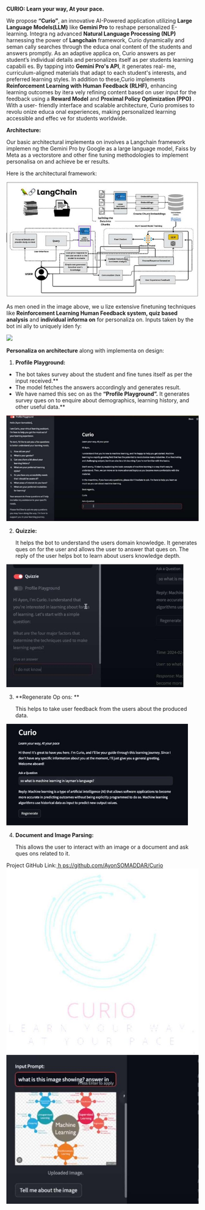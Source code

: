 ﻿**CURIO: Learn your way, At your pace.** 


We  propose  **“Curio”**,  an  innovative  AI-Powered  application  utilizing  **Large Language  Models(LLM)**  like  **Gemini  Pro**  to  reshape  personalized  E-learning. Integra ng advanced **Natural Language Processing (NLP)** harnessing the power of **Langchain** framework, Curio dynamically and seman cally searches through the educa onal content of the students and answers promptly. As an adaptive applica on, Curio answers as per student’s individual details and personalizes itself as per students learning capabili es.  By tapping into **Gemini Pro's API**, it generates real- me, curriculum-aligned materials that adapt to each student's interests, and preferred learning styles. In addition to these,Curio implements **Reinforcement  Learning  with  Human  Feedback  (RLHF),**  enhancing  learning outcomes by itera vely refining content based on user input for the feedback using a **Reward Model** and **Proximal Policy Optimization (PPO)** . With a user- friendly  interface  and  scalable  architecture,  Curio  promises  to  revolu onize educa onal experiences, making personalized learning accessible and effec ve for students worldwide. 

**Architecture:** 

Our basic architectural implementa on involves a Langchain framework implemen ng the Gemini Pro by Google as a large language model, Faiss by Meta as a vectorstore and other fine tuning methodologies to implement personalisa on and achieve be er results. 

Here is the architectural framework: 

![](Aspose.Words.ce81b54e-1a07-4ff2-a993-688ff6fbd6a2.002.jpeg)

As men oned in the image above, we u lize extensive finetuning techniques like **Reinforcement Learning Human Feedback system, quiz based analysis** and **individual informa on** for personaliza on. Inputs taken by the bot ini ally to uniquely iden fy: 

![](Aspose.Words.ce81b54e-1a07-4ff2-a993-688ff6fbd6a2.003.png)

**Personaliza on architecture** along with implementa on design: 

1. **Profile Playground:** 
- The bot takes survey about the student and fine tunes itself as per the input received.**  
- The model fetches the answers accordingly and generates result. 
- We have named this sec on as the **“Profile Playground”.** It generates survey ques on to enquire about demographics, learning history, and other useful data.** 

![](Aspose.Words.ce81b54e-1a07-4ff2-a993-688ff6fbd6a2.004.jpeg)

2. **Quizzie:** 

   It helps the bot to understand the users domain knowledge. It generates ques on for the user and allows the user to answer that ques on. The reply of the user helps bot to learn about users knowledge depth. 

![](Aspose.Words.ce81b54e-1a07-4ff2-a993-688ff6fbd6a2.005.jpeg)

3. **Regenerate Op ons: **

   This helps to take user feedback from the users about the produced data. 

![](Aspose.Words.ce81b54e-1a07-4ff2-a993-688ff6fbd6a2.006.jpeg)

4. **Document and Image Parsing:** 

   This allows the user to interact with an image or a document and ask ques ons related to it. 

Project GitHub Link:[ h ps://github.com/AyonSOMADDAR/Curio  ](https://github.com/AyonSOMADDAR/Curio)![ref1]![](Aspose.Words.ce81b54e-1a07-4ff2-a993-688ff6fbd6a2.007.jpeg)

[ref1]: Aspose.Words.ce81b54e-1a07-4ff2-a993-688ff6fbd6a2.001.jpeg
